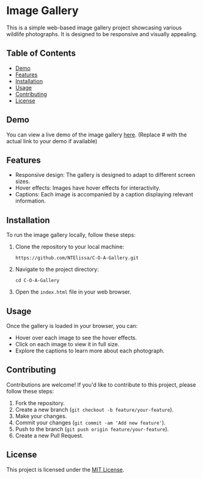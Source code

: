 # Image Gallery

This is a simple web-based image gallery project showcasing various wildlife photographs. It is designed to be responsive and visually appealing.

## Table of Contents

- [Demo](#demo)
- [Features](#features)
- [Installation](#installation)
- [Usage](#usage)
- [Contributing](#contributing)
- [License](#license)

## Demo

You can view a live demo of the image gallery [here](#). (Replace # with the actual link to your demo if available)

## Features

- Responsive design: The gallery is designed to adapt to different screen sizes.
- Hover effects: Images have hover effects for interactivity.
- Captions: Each image is accompanied by a caption displaying relevant information.

## Installation

To run the image gallery locally, follow these steps:

1. Clone the repository to your local machine:

    ```
    https://github.com/NTElissa/C-O-A-Gallery.git
    ```

2. Navigate to the project directory:

    ```
    cd C-O-A-Gallery
    ```

3. Open the `index.html` file in your web browser.

## Usage

Once the gallery is loaded in your browser, you can:

- Hover over each image to see the hover effects.
- Click on each image to view it in full size.
- Explore the captions to learn more about each photograph.

## Contributing

Contributions are welcome! If you'd like to contribute to this project, please follow these steps:

1. Fork the repository.
2. Create a new branch (`git checkout -b feature/your-feature`).
3. Make your changes.
4. Commit your changes (`git commit -am 'Add new feature'`).
5. Push to the branch (`git push origin feature/your-feature`).
6. Create a new Pull Request.

## License

This project is licensed under the [MIT License](LICENSE).
